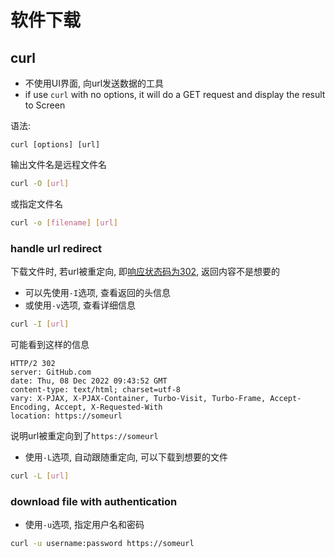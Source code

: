 # 软件下载

## curl

- 不使用UI界面, 向url发送数据的工具
- if use `curl` with no options, it will do a GET request and display the result to Screen

语法:

`curl [options] [url]`

输出文件名是远程文件名

```bash
curl -O [url]
```

或指定文件名

```bash
curl -o [filename] [url]
```

### handle url redirect

下载文件时, 若url被重定向, 即[响应状态码为302](/sorted/Network/Http_Response_Message.md#状态行), 返回内容不是想要的

- 可以先使用`-I`选项, 查看返回的头信息
- 或使用`-v`选项, 查看详细信息

```bash
curl -I [url]
```
可能看到这样的信息

```
HTTP/2 302
server: GitHub.com
date: Thu, 08 Dec 2022 09:43:52 GMT
content-type: text/html; charset=utf-8
vary: X-PJAX, X-PJAX-Container, Turbo-Visit, Turbo-Frame, Accept-Encoding, Accept, X-Requested-With
location: https://someurl
```

说明url被重定向到了`https://someurl`

- 使用`-L`选项, 自动跟随重定向, 可以下载到想要的文件

```bash
curl -L [url]
```

### download file with authentication

- 使用`-u`选项, 指定用户名和密码

```bash
curl -u username:password https://someurl
```

